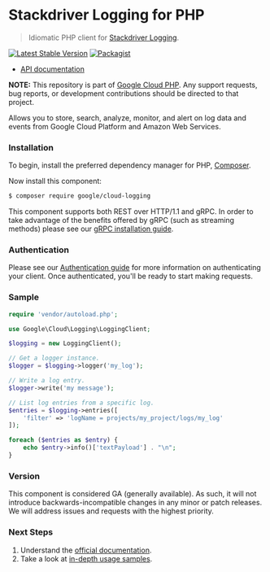 # Stackdriver Logging for PHP

> Idiomatic PHP client for [Stackdriver Logging](https://cloud.google.com/logging/).

[![Latest Stable Version](https://poser.pugx.org/google/cloud-logging/v/stable)](https://packagist.org/packages/google/cloud-logging) [![Packagist](https://img.shields.io/packagist/dm/google/cloud-logging.svg)](https://packagist.org/packages/google/cloud-logging)

* [API documentation](https://cloud.google.com/php/docs/reference/cloud-logging/latest)

**NOTE:** This repository is part of [Google Cloud PHP](https://github.com/googleapis/google-cloud-php). Any
support requests, bug reports, or development contributions should be directed to
that project.

Allows you to store, search, analyze, monitor, and alert on log data and events from Google Cloud Platform and Amazon
Web Services.

### Installation

To begin, install the preferred dependency manager for PHP, [Composer](https://getcomposer.org/).

Now install this component:

```sh
$ composer require google/cloud-logging
```

This component supports both REST over HTTP/1.1 and gRPC. In order to take advantage of the benefits offered by gRPC (such as streaming methods)
please see our [gRPC installation guide](https://cloud.google.com/php/grpc).

### Authentication

Please see our [Authentication guide](https://github.com/googleapis/google-cloud-php/blob/main/AUTHENTICATION.md) for more information
on authenticating your client. Once authenticated, you'll be ready to start making requests.

### Sample

```php
require 'vendor/autoload.php';

use Google\Cloud\Logging\LoggingClient;

$logging = new LoggingClient();

// Get a logger instance.
$logger = $logging->logger('my_log');

// Write a log entry.
$logger->write('my message');

// List log entries from a specific log.
$entries = $logging->entries([
    'filter' => 'logName = projects/my_project/logs/my_log'
]);

foreach ($entries as $entry) {
    echo $entry->info()['textPayload'] . "\n";
}
```

### Version

This component is considered GA (generally available). As such, it will not introduce backwards-incompatible changes in
any minor or patch releases. We will address issues and requests with the highest priority.

### Next Steps

1. Understand the [official documentation](https://cloud.google.com/logging/docs/).
2. Take a look at [in-depth usage samples](https://github.com/GoogleCloudPlatform/php-docs-samples/tree/master/logging/).
